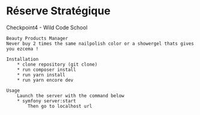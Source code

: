 # Réserve Stratégique
Checkpoint4 - Wild Code School

    Beauty Products Manager
    Never buy 2 times the same nailpolish color or a showergel thats gives you ezcema !

    Installation
        * clone repository (git clone) 
        * run composer install
        * run yarn install
        * run yarn encore dev
    
    Usage
        Launch the server with the command below 
        * symfony server:start
            Then go to localhost url

